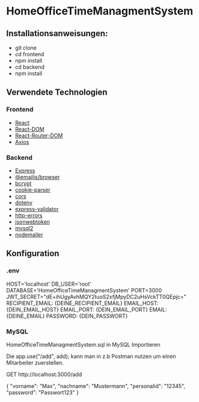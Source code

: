 # HomeOfficeTimeManagmentSystem

## Installationsanweisungen:

- git clone
- cd frontend
- npm install
- cd backend
- npm install

## Verwendete Technologien

### Frontend

- [React](https://vitejs.dev//)
- [React-DOM](https://reactjs.org/docs/react-dom.html)
- [React-Router-DOM](https://reactrouter.com/)
- [Axios](https://axios-http.com/)

### Backend

- [Express](https://expressjs.com/)
- [@emailjs/browser](https://www.emailjs.com/docs/)
- [bcrypt](https://www.npmjs.com/package/bcrypt)
- [cookie-parser](https://www.npmjs.com/package/cookie-parser)
- [cors](https://www.npmjs.com/package/cors)
- [dotenv](https://www.npmjs.com/package/dotenv)
- [express-validator](https://express-validator.github.io/docs/)
- [http-errors](https://www.npmjs.com/package/http-errors)
- [jsonwebtoken](https://www.npmjs.com/package/jsonwebtoken)
- [mysql2](https://www.npmjs.com/package/mysql2)
- [nodemailer](https://nodemailer.com/about/)

## Konfiguration

### .env

HOST='localhost'
DB_USER='root'
DATABASE='HomeOfficeTimeManagmentSystem'
PORT=3000
JWT_SECRET="dE+ihUgyAvhMQY2tuoS2xfjMpyDC2uHsVckTT0QEpjc="
RECIPIENT_EMAIL: {DEINE_RECIPIENT_EMAIL}
EMAIL_HOST: {DEIN_EMAIL_HOST}
EMAIL_PORT: {DEIN_EMAIL_PORT}
EMAIL: {DEINE_EMAIL}
PASSWORD: {DEIN_PASSWORT}

### MySQL

HomeOfficeTimeManagmentSystem.sql in MySQL Importieren

Die app.use("/add", add); kann man in z.b Postman nutzen um einen
Mitarbeiter zuerstellen.

GET http://localhost:3000/add

{
"vorname": "Max",
"nachname": "Mustermann",
"personalid": "12345",
"password": "Passwort123"
}

